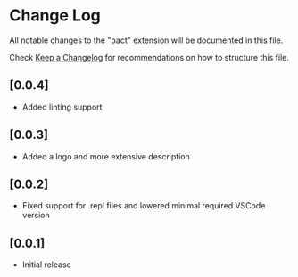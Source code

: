 # Change Log

All notable changes to the "pact" extension will be documented in this file.

Check [Keep a Changelog](http://keepachangelog.com/) for recommendations on how to structure this file.

## [0.0.4]

- Added linting support

## [0.0.3]

- Added a logo and more extensive description

## [0.0.2]

- Fixed support for .repl files and lowered minimal required VSCode version

## [0.0.1]

- Initial release
